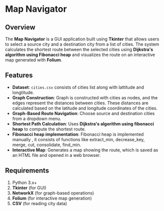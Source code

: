 # Map Navigator

## Overview

The **Map Navigator** is a GUI application built using **Tkinter** that allows users to select a source city and a destination city from a list of cities. The system calculates the shortest route between the selected cities using **Dijkstra's algorithm using Fibonacci heap** and visualizes the route on an interactive map generated with **Folium**. 

## Features
- **Dataset**: `cities.csv` consists of cities list along with lattitude and longtitude.
- **Graph Construction**: Graph is constructed with cities as nodes, and the edges represent the distances between cities. These distances are calculated based on the latitude and longitude coordinates of the cities.
- **Graph-Based Route Navigation**: Choose source and destination cities from a dropdown menu.
- **Shortest Path Calculation**: Uses **Dijkstra's algorithm using fibonacci heap** to compute the shortest route.
- **Fibonacci heap implementation**: Fibonacci heap is implemented manually , it consists of functions like extract_min, decrease_key, merge, cut, consolidate, find_min.
- **Interactive Map**: Generates a map showing the route, which is saved as an HTML file and opened in a web browser.

## Requirements
1. Python 3.x+
2. **Tkinter** (for GUI)
3. **NetworkX** (for graph-based operations)
4. **Folium** (for interactive map generation)
5. **CSV** (for reading city data)


